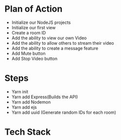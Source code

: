 # Plan of Action

- Initialize our NodeJS projects
- Initialize our first view
- Create a room ID
- Add the ability to view our own Video
- Add the ability to allow others to stream their video
- Add the ability to create a message feature
- Add Mute button
- Add Stop Video button

# Steps

- Yarn init
- Yarn add Express(Builds the API)
- Yarn add Nodemon
- Yarn add ejs
- Yarn add uuid (Generate random IDs for each room)

# Tech Stack
